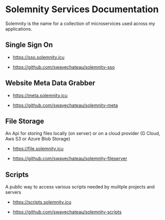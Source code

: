 # Solemnity Services Documentation

Solemnity is the name for a collection of microservices used across my applications.

## Single Sign On

* https://sso.solemnity.icu

* https://github.com/swayechateau/solemnity-sso

## Website Meta Data Grabber

* https://meta.solemnity.icu

* https://github.com/swayechateau/solemnity-meta


## File Storage

An Api for storing files locally (on server) or on a cloud provider (G Cloud, Aws S3 or Azure Blob Storage)

* https://file.solemnity.icu

* https://github.com/swayechateau/solemnity-fileserver

## Scripts

A public way to access various scripts needed by mulitple projects and servers

* https://scripts.solemnity.icu

* https://github.com/swayechateau/solemnity-scripts

